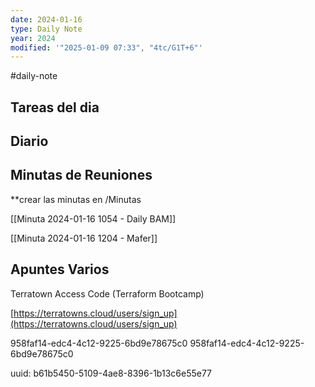 ```yaml
---
date: 2024-01-16
type: Daily Note
year: 2024
modified: '"2025-01-09 07:33", "4tc/G1T+6"'
---
```

#daily-note

## Tareas del dia

## Diario

## Minutas de Reuniones
**crear las minutas en /Minutas


[[Minuta 2024-01-16 1054 - Daily BAM]]

[[Minuta 2024-01-16 1204 - Mafer]]

## Apuntes Varios


Terratown Access Code (Terraform Bootcamp)


[https://terratowns.cloud/users/sign_up](https://terratowns.cloud/users/sign_up)

958faf14-edc4-4c12-9225-6bd9e78675c0
958faf14-edc4-4c12-9225-6bd9e78675c0


uuid:
b61b5450-5109-4ae8-8396-1b13c6e55e77

